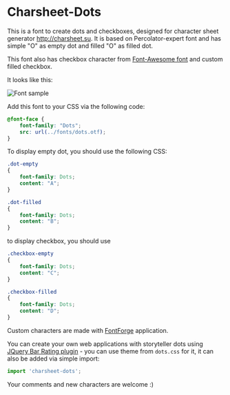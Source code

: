 # Charsheet-Dots

This is a font to create dots and checkboxes, designed for character sheet generator http://charsheet.su. It is based on Percolator-expert font and has simple "O" as empty dot and filled "O" as filled dot.

This font also has checkbox character from [Font-Awesome font](https://github.com/FortAwesome/Font-Awesome) and custom filled checkbox.

It looks like this:

![Font sample](https://raw.githubusercontent.com/jehy/Storyteller-Dots/master/font-sample.png)

Add this font to your CSS via the following code:

```css
@font-face {
    font-family: "Dots";
    src: url(../fonts/dots.otf);
}
```
To display empty dot, you should use the following CSS:
```css
.dot-empty
{
    font-family: Dots;
    content: "A";
}

.dot-filled
{
    font-family: Dots;
    content: "B";
}
```
to display checkbox, you should use 
```css
.checkbox-empty
{
    font-family: Dots;
    content: "C";
}

.checkbox-filled
{
    font-family: Dots;
    content: "D";
}
```
Custom characters are made with [FontForge](http://fontforge.github.io/en-US/) application.

You can create your own web applications with storyteller dots
using [JQuery Bar Rating plugin](https://github.com/antennaio/jquery-bar-rating) - you can use theme from `dots.css` for it,
it can also be added via simple import:

```js
import 'charsheet-dots';
```

Your comments and new characters are welcome :)
